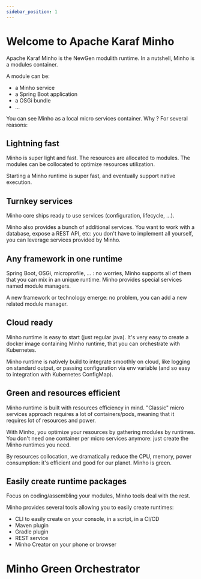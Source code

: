 ```yaml
---
sidebar_position: 1
---
```


# Welcome to Apache Karaf Minho 

Apache Karaf Minho is the NewGen modulith runtime. In a nutshell, Minho is a modules container.

A module can be:
* a Minho service
* a Spring Boot application
* a OSGi bundle
* ...

You can see Minho as a local micro services container. Why ? For several reasons:

## Lightning fast

Minho is super light and fast. The resources are allocated to modules. The modules can be collocated to optimize resources utilization.

Starting a Minho runtime is super fast, and eventually support native execution.

## Turnkey services

Minho core ships ready to use services (configuration, lifecycle, ...).

Minho also provides a bunch of additional services. You want to work with a database, expose a REST API, etc: you don't have to implement all yourself, you can leverage services provided by Minho.

## Any framework in one runtime

Spring Boot, OSGi, microprofile, ... : no worries, Minho supports all of them that you can mix in an unique runtime. Minho provides special services named module managers.

A new framework or technology emerge: no problem, you can add a new related module manager.

## Cloud ready

Minho runtime is easy to start (just regular java). It's very easy to create a docker image containing Minho runtime, that you can orchestrate with Kubernetes.

Minho runtime is natively build to integrate smoothly on cloud, like logging on standard output, or passing configuration via env variable (and so easy to integration with Kubernetes ConfigMap).

## Green and resources efficient

Minho runtime is built with resources efficiency in mind. "Classic" micro services approach requires a lot of containers/pods, meaning that it requires lot of resources and power.

With Minho, you optimize your resources by gathering modules by runtimes. You don't need one container per micro services anymore: just create the Minho runtimes you need.

By resources collocation, we dramatically reduce the CPU, memory, power consumption: it's efficient and good for our planet. Minho is green.

## Easily create runtime packages

Focus on coding/assembling your modules, Minho tools deal with the rest.

Minho provides several tools allowing you to easily create runtimes:

* CLI to easily create on your console, in a script, in a CI/CD
* Maven plugin
* Gradle plugin
* REST service
* Minho Creator on your phone or browser

# Minho Green Orchestrator
